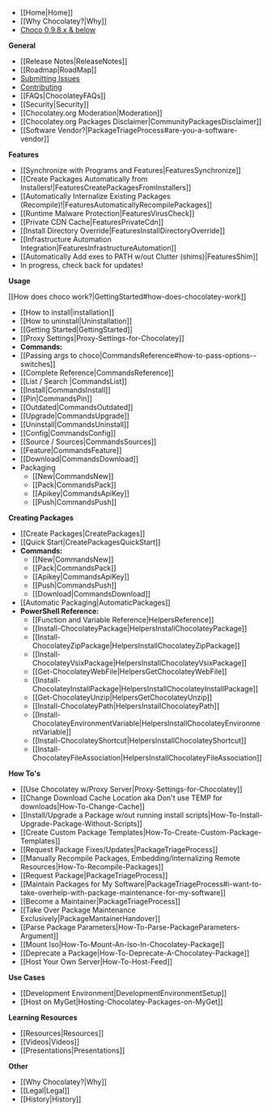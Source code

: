 - [[Home|Home]]
- [[Why Chocolatey?|Why]]
- [Choco 0.9.8.x & below](https://github.com/chocolatey/chocolatey/wiki)

**General**

- [[Release Notes|ReleaseNotes]]
- [[Roadmap|RoadMap]]
- [Submitting Issues](https://github.com/chocolatey/choco/blob/master/README.md#submitting-issues)
- [Contributing](https://github.com/chocolatey/choco/blob/master/CONTRIBUTING.md)
- [[FAQs|ChocolateyFAQs]]
- [[Security|Security]]
- [[Chocolatey.org Moderation|Moderation]]
- [[Chocolatey.org Packages Disclaimer|CommunityPackagesDisclaimer]]
- [[Software Vendor?|PackageTriageProcess#are-you-a-software-vendor]]

**Features**

 - [[Synchronize with Programs and Features|FeaturesSynchronize]]
 - [[Create Packages Automatically from Installers!|FeaturesCreatePackagesFromInstallers]]
 - [[Automatically Internalize Existing Packages (Recompile)!|FeaturesAutomaticallyRecompilePackages]]
 - [[Runtime Malware Protection|FeaturesVirusCheck]]
 - [[Private CDN Cache|FeaturesPrivateCdn]]
 - [[Install Directory Override|FeaturesInstallDirectoryOverride]]
 - [[Infrastructure Automation Integration|FeaturesInfrastructureAutomation]]
 - [[Automatically Add exes to PATH w/out Clutter (shims)|FeaturesShim]]
 - In progress, check back for updates!

**Usage**

[[How does choco work?|GettingStarted#how-does-chocolatey-work]]

 - [[How to install|installation]]
 - [[How to uninstall|Uninstallation]]
 - [[Getting Started|GettingStarted]]
 - [[Proxy Settings|Proxy-Settings-for-Chocolatey]]
 - **Commands:**
  - [[Passing args to choco|CommandsReference#how-to-pass-options--switches]]
  - [[Complete Reference|CommandsReference]]
  - [[List / Search |CommandsList]]
  - [[Install|CommandsInstall]]
  - [[Pin|CommandsPin]]
  - [[Outdated|CommandsOutdated]]
  - [[Upgrade|CommandsUpgrade]]
  - [[Uninstall|CommandsUninstall]]
  - [[Config|CommandsConfig]]
  - [[Source / Sources|CommandsSources]]
  - [[Feature|CommandsFeature]]
  - [[Download|CommandsDownload]]
  - Packaging
    - [[New|CommandsNew]]
    - [[Pack|CommandsPack]]
    - [[Apikey|CommandsApiKey]]
    - [[Push|CommandsPush]]

**Creating Packages**

 - [[Create Packages|CreatePackages]]
 - [[Quick Start|CreatePackagesQuickStart]]
 - **Commands:**
   - [[New|CommandsNew]]
   - [[Pack|CommandsPack]]
   - [[Apikey|CommandsApiKey]]
   - [[Push|CommandsPush]]
   - [[Download|CommandsDownload]]
 - [[Automatic Packaging|AutomaticPackages]]
 - **PowerShell Reference:**
   - [[Function and Variable Reference|HelpersReference]]
   - [[Install-ChocolateyPackage|HelpersInstallChocolateyPackage]]
   - [[Install-ChocolateyZipPackage|HelpersInstallChocolateyZipPackage]]
   - [[Install-ChocolateyVsixPackage|HelpersInstallChocolateyVsixPackage]]
   - [[Get-ChocolateyWebFile|HelpersGetChocolateyWebFile]]
   - [[Install-ChocolateyInstallPackage|HelpersInstallChocolateyInstallPackage]]
   - [[Get-ChocolateyUnzip|HelpersGetChocolateyUnzip]]
   - [[Install-ChocolateyPath|HelpersInstallChocolateyPath]]
   - [[Install-ChocolateyEnvironmentVariable|HelpersInstallChocolateyEnvironmentVariable]]
   - [[Install-ChocolateyShortcut|HelpersInstallChocolateyShortcut]]
   - [[Install-ChocolateyFileAssociation|HelpersInstallChocolateyFileAssociation]]

**How To's**

 - [[Use Chocolatey w/Proxy Server|Proxy-Settings-for-Chocolatey]]
 - [[Change Download Cache Location aka Don't use TEMP for downloads|How-To-Change-Cache]]
 - [[Install/Upgrade a Package w/out running install scripts|How-To-Install-Upgrade-Package-Without-Scripts]]
 - [[Create Custom Package Templates|How-To-Create-Custom-Package-Templates]]
 - [[Request Package Fixes/Updates|PackageTriageProcess]]
 - [[Manually Recompile Packages, Embedding/Internalizing Remote Resources|How-To-Recompile-Packages]]
 - [[Request Package|PackageTriageProcess]]
 - [[Maintain Packages for My Software|PackageTriageProcess#i-want-to-take-overhelp-with-package-maintenance-for-my-software]]
 - [[Become a Maintainer|PackageTriageProcess]]
 - [[Take Over Package Maintenance Exclusively|PackageMantainerHandover]]
 - [[Parse Package Parameters|How-To-Parse-PackageParameters-Argument]]
 - [[Mount Iso|How-To-Mount-An-Iso-In-Chocolatey-Package]]
 - [[Deprecate a Package|How-To-Deprecate-A-Chocolatey-Package]]
 - [[Host Your Own Server|How-To-Host-Feed]]

**Use Cases**

 - [[Development Environment|DevelopmentEnvironmentSetup]]
 - [[Host on MyGet|Hosting-Chocolatey-Packages-on-MyGet]]

**Learning Resources**

 - [[Resources|Resources]]
 - [[Videos|Videos]]
 - [[Presentations|Presentations]]

**Other**

 - [[Why Chocolatey?|Why]]
 - [[Legal|Legal]]
 - [[History|History]]
